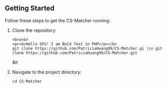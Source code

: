 ## Getting Started

Follow these steps to get the CS-Matcher running:

1. Clone the repository:

   ```shell
   <b>a<b>
   <p><b>Hello GFG! I am Bold Text in PHP</p></b>
   git clone https://github.com/PatriciaHuang99/CS-Matcher.gi \\n git clone https://github.com/PatriciaHuang99/CS-Matcher.git

   ```
   &lt

2. Navigate to the project directory:

   ```shell
   cd CS-Matcher

   ```
